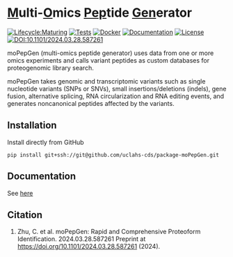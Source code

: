 # <u>M</u>ulti-<u>O</u>mics <u>Pep</u>tide <u>Gen</u>erator

<!-- badges: start -->

[![Lifecycle:Maturing](https://img.shields.io/badge/Lifecycle-Maturing-007EC6)](https://img.shields.io/badge/Lifecycle-Maturing-007EC6)
[![Tests](https://github.com/uclahs-cds/package-moPepGen/actions/workflows/tests.yaml/badge.svg)](https://github.com/uclahs-cds/package-moPepGen/actions/workflows/tests.yaml)
[![Docker](https://img.shields.io/badge/docker-%230db7ed.svg?style=plastic&logo=docker&logoColor=white)](https://github.com/uclahs-cds/package-moPepGen/pkgs/container/mopepgen)
[![Documentation](https://img.shields.io/static/v1?style=plastic&message=ReadTheDocs&color=2C4AA8&logo=ReadTheDocs&logoColor=FFFFFF&label=Documentation)](https://uclahs-cds.github.io/package-moPepGen/)
[![License](https://img.shields.io/badge/License-GPL_v2-blue)](./LICENSE.txt)
[![DOI:10.1101/2024.03.28.587261](https://zenodo.org/badge/DOI/10.1101/2024.03.28.587261.svg)](https://doi.org/10.1101/2024.03.28.587261)

<!-- badges: end -->

moPepGen (multi-omics peptide generator) uses data from one or more omics experiments and calls variant peptides as custom databases for proteogenomic library search.

moPepGen takes genomic and transcriptomic variants such as single nucleotide variants (SNPs or SNVs), small insertions/deletions (indels), gene fusion, alternative splicing, RNA circularization and RNA editing events, and generates noncanonical peptides affected by the variants.

## Installation

Install directly from GitHub

```shell
pip install git+ssh://git@github.com/uclahs-cds/package-moPepGen.git
```

## Documentation

See [here](https://uclahs-cds.github.io/package-moPepGen/index.html)

## Citation

1. Zhu, C. et al. moPepGen: Rapid and Comprehensive Proteoform Identification. 2024.03.28.587261 Preprint at https://doi.org/10.1101/2024.03.28.587261 (2024).
